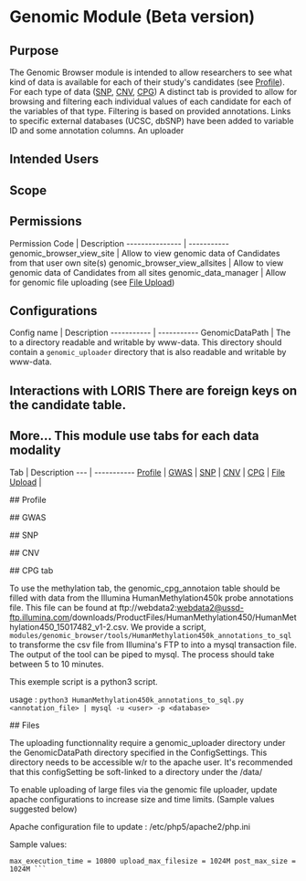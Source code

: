 # Genomic Module (Beta version)

## Purpose

The Genomic Browser module is intended to allow researchers to see what
kind of data is available for each of their study's candidates (see
[Profile](#profile_link)). For each type of data ([SNP](#snp_link),
[CNV](#cnv_link), [CPG](#cpg_link)) A distinct tab is provided to allow
for browsing and filtering each individual values of each candidate
for each of the variables of that type. Filtering is based on provided
annotations. Links to specific external databases (UCSC, dbSNP) have
been added to variable ID and some annotation columns. An uploader

## Intended Users


## Scope


## Permissions

Permission Code | Description --------------- | -----------
genomic_browser_view_site | Allow to view genomic data of Candidates
from that user own site(s) genomic_browser_view_allsites | Allow to
view genomic data of Candidates from all sites genomic_data_manager |
Allow for genomic file uploading (see [File Upload](#file_upload_link))

## Configurations

Config name | Description ----------- | ----------- GenomicDataPath |
The to a directory readable and writable by www-data. This directory
should contain a `genomic_uploader` directory that is also readable and
writable by www-data.

## Interactions with LORIS There are foreign keys on the candidate table.


## More...  This module use tabs for each data modality

Tab | Description --- | ----------- [Profile](#profile_link)
| [GWAS](#gwas_link) | [SNP](#snp_link) | [CNV](#cnv_link) |
[CPG](#cpg_link) | [File Upload](#file_upload_link) |


<a name="profile_link"></a> ## Profile

<a name="gwas_link"></a> ## GWAS

<a name="snp_link"></a> ## SNP

<a name="cnv_link"></a> ## CNV

<a name="cpg_link"></a> ## CPG tab

To use the methylation tab, the genomic_cpg_annotaion
table should be filled with data from the Illumina
HumanMethylation450k probe annotations file. This file can be found at
ftp://webdata2:webdata2@ussd-ftp.illumina.com/downloads/ProductFiles/HumanMethylation450/HumanMethylation450_15017482_v1-2.csv.
We provide a script,
`modules/genomic_browser/tools/HumanMethylation450k_annotations_to_sql`
to transforme the csv file from Illumina's FTP to into a mysql transaction
file. The output of the tool can be piped to mysql. The process should
take between 5 to 10 minutes.

This exemple script is a python3 script.

usage : ``` python3 HumanMethylation450k_annotations_to_sql.py
<annotation_file> | mysql -u <user> -p <database> ```


<a name="file_upload_link"></a> ## Files

The uploading functionnality require a genomic_uploader directory under
the GenomicDataPath directory specified in the ConfigSettings. This
directory needs to be accessible w/r to the apache user. It's recommended
that this configSetting be soft-linked to a directory under the /data/

To enable uploading of large files via the genomic file uploader, update
apache configurations to increase size and time limits.  (Sample values
suggested below)

Apache configuration file to update : /etc/php5/apache2/php.ini

Sample values:

``` session.gc_maxlifetime = 10800 max_input_time = 10800
max_execution_time = 10800 upload_max_filesize = 1024M post_max_size =
1024M ```

